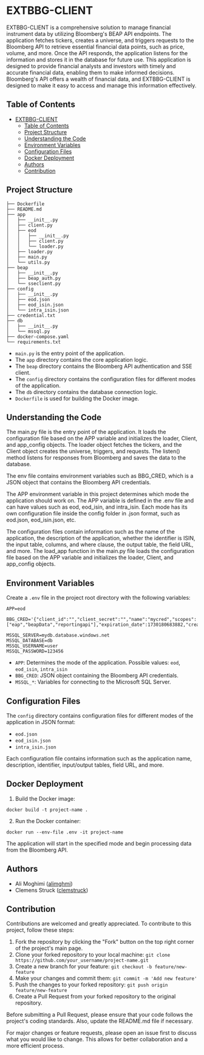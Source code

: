 # EXTBBG-CLIENT

EXTBBG-CLIENT is a comprehensive solution to manage financial instrument data by utilizing Bloomberg's BEAP API endpoints. The application fetches tickers, creates a universe, and triggers requests to the Bloomberg API to retrieve essential financial data points, such as price, volume, and more. Once the API responds, the application listens for the information and stores it in the database for future use. This application is designed to provide financial analysts and investors with timely and accurate financial data, enabling them to make informed decisions. Bloomberg's API offers a wealth of financial data, and EXTBBG-CLIENT is designed to make it easy to access and manage this information effectively.

## Table of Contents

- [EXTBBG-CLIENT](#extbbg-client)
  - [Table of Contents](#table-of-contents)
  - [Project Structure](#project-structure)
  - [Understanding the Code](#understanding-the-code)
  - [Environment Variables](#environment-variables)
  - [Configuration Files](#configuration-files)
  - [Docker Deployment](#docker-deployment)
  - [Authors](#authors)
  - [Contribution](#contribution)

## Project Structure
```
├── Dockerfile
├── README.md
├── app
│   ├── __init__.py
│   ├── client.py
│   ├── eod
│   │   ├── __init__.py
│   │   ├── client.py
│   │   └── loader.py
│   ├── loader.py
│   ├── main.py
│   └── utils.py
├── beap
│   ├── __init__.py
│   ├── beap_auth.py
│   └── sseclient.py
├── config
│   ├── __init__.py
│   ├── eod.json
│   ├── eod_isin.json
│   └── intra_isin.json
├── credential.txt
├── db
│   ├── __init__.py
│   └── mssql.py
├── docker-compose.yaml
└── requirements.txt
```

- `main.py` is the entry point of the application.
- The `app` directory contains the core application logic.
- The `beap` directory contains the Bloomberg API authentication and SSE client.
- The `config` directory contains the configuration files for different modes of the application.
- The `db` directory contains the database connection logic.
- `Dockerfile` is used for building the Docker image.


## Understanding the Code

The main.py file is the entry point of the application. It loads the configuration file based on the APP variable and initializes the loader, Client, and app_config objects. The loader object fetches the tickers, and the Client object creates the universe, triggers, and requests. The listen() method listens for responses from Bloomberg and saves the data to the database.

The env file contains environment variables such as BBG_CRED, which is a JSON object that contains the Bloomberg API credentials.

The APP environment variable in this project determines which mode the application should work on. The APP variable is defined in the .env file and can have values such as eod, eod_isin, and intra_isin. Each mode has its own configuration file inside the config folder in .json format, such as eod.json, eod_isin.json, etc.

The configuration files contain information such as the name of the application, the description of the application, whether the identifier is ISIN, the input table, columns, and where clause, the output table, the field URL, and more. The load_app function in the main.py file loads the configuration file based on the APP variable and initializes the loader, Client, and app_config objects.


## Environment Variables

Create a `.env` file in the project root directory with the following variables:

```
APP=eod

BBG_CRED='{"client_id":"","client_secret":"","name":"mycred","scopes":["eap","beapData","reportingapi"],"expiration_date":1730180683882,"created_date":1682747083882}'

MSSQL_SERVER=mydb.database.windows.net 
MSSQL_DATABASE=db 
MSSQL_USERNAME=user 
MSSQL_PASSWORD=123456
```

- `APP`: Determines the mode of the application. Possible values: `eod`, `eod_isin`, `intra_isin`
- `BBG_CRED`: JSON object containing the Bloomberg API credentials.
- `MSSQL_*`: Variables for connecting to the Microsoft SQL Server.

## Configuration Files

The `config` directory contains configuration files for different modes of the application in JSON format:

- `eod.json`
- `eod_isin.json`
- `intra_isin.json`

Each configuration file contains information such as the application name, description, identifier, input/output tables, field URL, and more.

## Docker Deployment

1. Build the Docker image:

```
docker build -t project-name .
```

2. Run the Docker container:
   
```
docker run --env-file .env -it project-name
```

The application will start in the specified mode and begin processing data from the Bloomberg API.

## Authors

- Ali Moghimi ([alimghmi](https://github.com/alimghmi))
- Clemens Struck ([clemstruck](https://github.com/clemstruck))

## Contribution

Contributions are welcomed and greatly appreciated. To contribute to this project, follow these steps:

1. Fork the repository by clicking the "Fork" button on the top right corner of the project's main page.
2. Clone your forked repository to your local machine: `git clone https://github.com/your_username/project-name.git`
3. Create a new branch for your feature: `git checkout -b feature/new-feature`
4. Make your changes and commit them: `git commit -m 'Add new feature'`
5. Push the changes to your forked repository: `git push origin feature/new-feature`
6. Create a Pull Request from your forked repository to the original repository.

Before submitting a Pull Request, please ensure that your code follows the project's coding standards. Also, update the README.md file if necessary.

For major changes or feature requests, please open an issue first to discuss what you would like to change. This allows for better collaboration and a more efficient process.